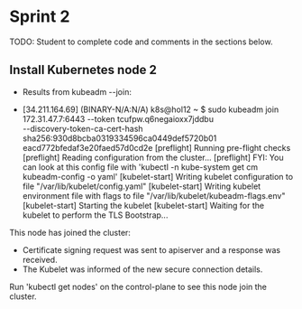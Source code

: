 # Sprint 2
TODO: Student to complete code and comments in the sections below.

## Install Kubernetes node 2

- Results from kubeadm --join:

- [34.211.164.69] (BINARY-N/A:N/A) k8s@hol12 ~
$ sudo kubeadm join 172.31.47.7:6443 --token tcufpw.q6negaioxx7jddbu \
        --discovery-token-ca-cert-hash sha256:930d8bcba0319334596ca0449def5720b01
eacd772bfedaf3e20faed57d0cd2e 
[preflight] Running pre-flight checks
[preflight] Reading configuration from the cluster...
[preflight] FYI: You can look at this config file with 'kubectl -n kube-system get cm kubeadm-config -o yaml'
[kubelet-start] Writing kubelet configuration to file "/var/lib/kubelet/config.yaml"
[kubelet-start] Writing kubelet environment file with flags to file "/var/lib/kubelet/kubeadm-flags.env"
[kubelet-start] Starting the kubelet
[kubelet-start] Waiting for the kubelet to perform the TLS Bootstrap...

This node has joined the cluster:
* Certificate signing request was sent to apiserver and a response was received.
* The Kubelet was informed of the new secure connection details.

Run 'kubectl get nodes' on the control-plane to see this node join the cluster.
